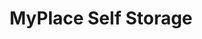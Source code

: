 ---
title: "MyPlace Self Storage"
url: /berlin/myplace-self-storage-robert-w-kempner-strasse/
shop: Mieten
---